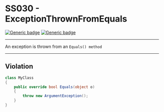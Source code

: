 # SS030 - ExceptionThrownFromEquals

[![Generic badge](https://img.shields.io/badge/Severity-Warning-yellow.svg)](https://shields.io/) [![Generic badge](https://img.shields.io/badge/CodeFix-No-lightgrey.svg)](https://shields.io/)

---

An exception is thrown from an `Equals() method`

---

## Violation
```cs
class MyClass
{
	public override bool Equals(object o)
    {
        throw new ArgumentException();
    }
}
```